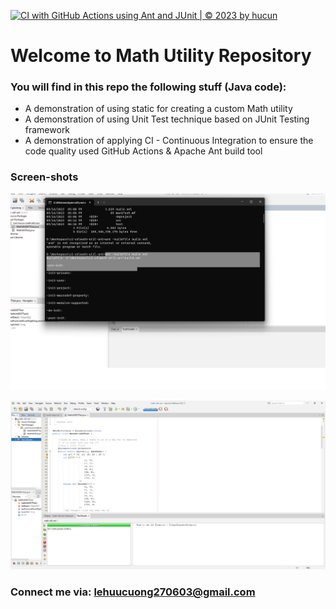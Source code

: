 [![CI with GitHub Actions using Ant and JUnit | © 2023 by hucun](https://github.com/huucuong-un/math-util-ant/actions/workflows/ci-with-ant.yml/badge.svg)](https://github.com/huucuong-un/math-util-ant/actions/workflows/ci-with-ant.yml)
# Welcome to Math Utility Repository
### You will find in this repo the following stuff (Java code):
* A demonstration of using static for creating a custom Math utility
* A demonstration of using Unit Test technique based on JUnit Testing framework
* A demonstration of applying CI - Continuous Integration to ensure the code quality used GitHub Actions & Apache Ant build tool

### Screen-shots

![Build process with Ant](https://github.com/huucuong-un/math-util-ant/blob/main/screenshot/build-process-with-ant.png)

![DDT source code with JUNIT](https://github.com/huucuong-un/math-util-ant/blob/main/screenshot/ddt-source-code-with-junit.png)


### Connect me via: lehuucuong270603@gmail.com
